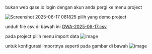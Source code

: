 bukan web qase.io
login dengan akun anda
pergi ke menu project

![Screenshot 2025-06-17 081825](https://github.com/user-attachments/assets/73d3d213-01f0-4149-8ad7-5977df7d4f15)
pilih yang demo project

unduh file csv di bawah ini 
[GWA-2025-06-17.csv](https://github.com/user-attachments/files/20766502/GWA-2025-06-17.csv)

pada project pilih menu import data
![image](https://github.com/user-attachments/assets/17e29b00-c5be-4010-876a-273457794fd4)

untuk konfigurasi importnya seperti pada gambar di bawah
![image](https://github.com/user-attachments/assets/037c9512-087b-4bae-b054-cc7ced95c0ad)

